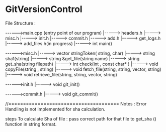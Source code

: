 # GitVersionControl


File Structure :

------>main.cpp (entry point of our program)
		|-----> headers.h
		|-----> misc.h
		|-----> init.h
		|-----> commit.h
		|-----> add.h 
		|-----> get_logs.h
		|-----> add_files.h(in progress)
		|-----> int main() 




------>misc.h
		|-----> vector<string> stringToken( string, char)
		|-----> string sha1(string)
		|-----> string &get_file(string name)
		|----->	string get_sha(string filepath) 
		|-----> int check(int , const char* )
		|-----> void copyFile(string , string)
		|-----> void fetch_file(string, string, vector<string>, string)
		|-----> void retrieve_file(string, string, vector<string>, string)

------>init.h
		|-----> void git_init()


------>commit.h
		|-----> void git_commit()

	


//======================================
Notes : Error Handling is not implemented for sha calculation.

steps To calculate Sha of file : pass correct path for that file to get_sha () function in string format.
